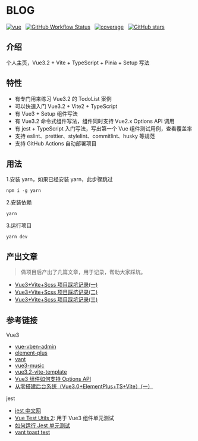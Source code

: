 # BLOG

[![vue](https://img.shields.io/badge/MADE%20WITH-VUE3.2-42a97a?style=for-the-badge&labelColor=35495d)](https://vuejs.org)
&nbsp;
[![GitHub Workflow Status](https://img.shields.io/github/workflow/status/shaobeichen/blog/deploy?label=deploy&style=for-the-badge)](https://github.com/shaobeichen/blog/actions/workflows/action.yml)
&nbsp;
[![coverage](https://img.shields.io/codecov/c/github/shaobeichen/blog/master.svg?label=coverage&style=for-the-badge)](https://codecov.io/gh/shaobeichen/blog)
&nbsp;
[![GitHub stars](https://img.shields.io/github/stars/shaobeichen/blog.svg?style=for-the-badge)](https://github.com/shaobeichen/blog/stargazers)
&nbsp;

## 介绍

个人主页，Vue3.2 + Vite + TypeScript + Pinia + Setup 写法

## 特性

- 有专门用来练习 Vue3.2 的 TodoList 案例
- 可以快速入门 Vue3.2 + Vite2 + TypeScript
- 有 Vue3 + Setup 组件写法
- 有 Vue3.2 命令式组件写法，组件同时支持 Vue2.x Options API 调用
- 有 jest + TypeScript 入门写法，写出第一个 Vue 组件测试用例，查看覆盖率
- 支持 eslint、prettier、stylelint、commitlint、husky 等规范
- 支持 GitHub Actions 自动部署项目

## 用法

1.安装 yarn，如果已经安装 yarn，此步骤跳过

```
npm i -g yarn
```

2.安装依赖

```
yarn
```

3.运行项目

```
yarn dev
```

## 产出文章

> 做项目后产出了几篇文章，用于记录，帮助大家踩坑。

- [Vue3+Vite+Scss 项目踩坑记录(一)](https://juejin.cn/post/7115375597370474533)
- [Vue3+Vite+Scss 项目踩坑记录(二)](https://juejin.cn/post/7116310360986304525)
- [Vue3+Vite+Scss 项目踩坑记录(三)](https://juejin.cn/post/7117296242660474893/)

## 参考链接

Vue3

- [vue-vben-admin](https://github.com/vbenjs/vue-vben-admin)
- [element-plus](https://github.com/element-plus/element-plus/tree/dev/packages/components)
- [vant](https://github.com/youzan/vant)
- [vue3-music](https://github.com/SmallRuralDog/vue3-music/blob/master/src/views/playlist/PlayList.vue)
- [vue3.2-vite-template](https://github.com/BoyYangzai/vue3.2-vite-template/blob/main/src/components/Message/Message.ts)
- [Vue3 组件如何支持 Options API](https://github.com/vueComponent/ant-design-vue/issues/2810)
- [从零搭建后台系统（Vue3.0+ElementPlus+TS+Vite）(一）](https://juejin.cn/post/7038485798143918116)

jest

- [jest 中文网](https://jestjs.io/zh-Hans/docs/getting-started)
- [Vue Test Utils 2](https://test-utils.vuejs.org/guide/): 用于 Vue3 组件单元测试
- [如何运行 Jest 单元测试](https://developer.aliyun.com/article/975177)
- [vant toast test](https://github.com/youzan/vant/blob/dev/packages/vant/src/toast/test/index.spec.ts)
